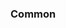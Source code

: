 <!-- Space: Projects -->
<!-- Parent: GHQProjectManager -->
<!-- Title: Examples GHQProjectManager -->
<!-- Label: Examples -->
<!-- Include: ./../disclaimer.md -->
<!-- Include: ac:toc -->

### Common
